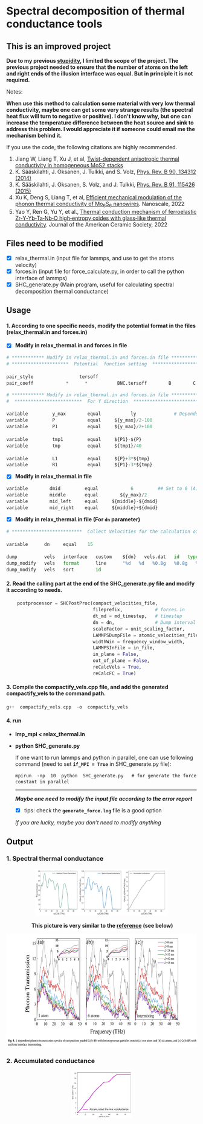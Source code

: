  #  Spectral decomposition of thermal conductance tools
 ## This is an improved project

**Due to my previous [stupidity](https://github.com/Tingliangstu/Spectral-decomposition-python-tools), I limited the scope of the project. The previous project needed to ensure that the number of atoms on the left and right ends of the illusion interface was equal. But in principle it is not required.**

Notes: 

 **When use this method to calculation some material with very low thermal conductivity, maybe one can get some very strange results (the spectral heat flux will turn to negative or positive). I don't know why, but one can increase the temperature difference between the heat source and sink to address this problem.  I would appreciate it if someone could email me the mechanism behind it.**   

If you use the code, the following citations are highly recommended.

1.   Jiang W, Liang T, Xu J, et al, [Twist-dependent anisotropic thermal conductivity in homogeneous MoS2 stacks](https://www.sciencedirect.com/science/article/pii/S0017931023008074?casa_token=zxYh-aJgIlAAAAAA:9XCAc89-GH-odfSSZCny0ttMRcosnk0RS8rgXZkdI4bvPronsqn8DHbuRN--r9ft5xbQoW8)
2.   K. Sääskilahti, J. Oksanen, J. Tulkki, and S. Volz, [Phys. Rev. B 90, 134312 (2014)](https://journals.aps.org/prb/abstract/10.1103/PhysRevB.90.134312) 
3.   K. Sääskilahti, J. Oksanen, S. Volz, and J. Tulkki, [Phys. Rev. B 91, 115426 (2015)](https://journals.aps.org/prb/abstract/10.1103/PhysRevB.92.245411) 
4.   Xu K, Deng S, Liang T, et al, [Efficient mechanical modulation of the phonon thermal conductivity of Mo<sub>6</sub>S<sub>6</sub> nanowires](https://pubs.rsc.org/en/Content/ArticleLanding/2022/NR/D1NR08505K). Nanoscale, 2022
5.   Yao Y, Ren G, Yu Y, et al., [ Thermal conduction mechanism of ferroelastic Zr‐Y‐Yb‐Ta‐Nb‐O high‐entropy oxides with glass‐like thermal conductivity](https://ceramics.onlinelibrary.wiley.com/doi/10.1111/jace.18374).  Journal of the American Ceramic Society, 2022                                                                                                                                                                                                                                                                                                                                                                                                                                    

## Files need to be modified

- [x] relax_thermal.in (input file for lammps, and use to get the atoms velocity)
- [x] forces.in (input file for force_calculate.py, in order to call the python interface of lammps)
- [x] SHC_generate.py (Main program, useful for calculating spectral decomposition thermal conductance)

## Usage

#### 1. According to one specific needs, modify the potential format in the files (relax_thermal.in and forces.in)

- [x] **Modify in relax_thermal.in and forces.in file** 

```python
# ************ Modify in relax_thermal.in and forces.in file ************
# *********************  Potential  function setting  *****************

pair_style                 tersoff
pair_coeff            *      *           BNC.tersoff        B        C       N
```

```python
# ************ Modify in relax_thermal.in and forces.in file ************
#  *************************  For Y direction  **************************************

variable         y_max        equal           ly              # Depends on the direction of heat transport
variable         P            equal     ${y_max}/2-100
variable         P1           equal     ${y_max}/2+100

variable         tmp1         equal     ${P1}-${P}
variable         tmp          equal     ${tmp1}/40

variable         L1           equal     ${P}+3*${tmp}
variable         R1           equal     ${P1}-3*${tmp}
```

- [x] **Modify in relax_thermal.in file** 

```python
variable        dmid         equal            6         ## Set to 6 (A) here, one can modify it
variable        middle       equal        ${y_max}/2 
variable        mid_left     equal     ${middle}-${dmid}
variable        mid_right    equal     ${middle}+${dmid}
```

- [x] **Modify in relax_thermal.in file (For `dn` parameter)**

```python
# **************************  Collect Velocities for the calculation of force constants *************************

variable      dn     equal    15            

dump          vels   interface   custom    ${dn}   vels.dat   id   type   vx   vy   vz
dump_modify   vels   format      line      "%d   %d   %0.8g   %0.8g   %0.8g"
dump_modify   vels   sort        id
```



#### 2. Read the calling part at the end of the SHC_generate.py file and modify it according to needs.

```python
    postprocessor = SHCPostProc(compact_velocities_file,
                                fileprefix,            # forces.in
                                dt_md = md_timestep,   # timestep
                                dn = dn,               # Dump interval
                                scaleFactor = unit_scaling_factor,
                                LAMMPSDumpFile = atomic_velocities_file, # velocity file
                                widthWin = frequency_window_width,
                                LAMMPSInFile = in_file,
                                in_plane = False,
                                out_of_plane = False,
                                reCalcVels = True,
                                reCalcFC = True)
```



#### 3. Compile the compactify_vels.cpp file, and add the generated compactify_vels to the command path.

```c++
g++  compactify_vels.cpp  -o  compactify_vels
```

#### 4. **run**

- **lmp_mpi < relax_thermal.in**

- **python SHC_generate.py**

  If one want to run lammps and python in parallel, one can use following command (need to set **`if_MPI = True`** in SHC_generate.py file):

  ```shell
  mpirun  -np  10  python  SHC_generate.py   # for generate the force constant in parallel
  ```

  ------

  ***Maybe one need to modify the input file according to the error report***

  - [x] tips: check the **`generate_force.log`** file is a good option

  *If you are lucky, maybe you don’t need to modify anything*
  
  

## Output

### 1. Spectral thermal conductance 
<div align=center><img width="700" height="250" src="https://github.com/Tingliangstu/New-Version-Spectral-decomposition-python-tools/blob/master/SHC_calculate/Fij.dat_SHC.png" style="zoom: 50%;"/>



​                                                        **This picture is very similar to the [reference](https://doi.org/10.1016/j.ijheatmasstransfer.2019.118608) (see below)**

<div align=center><img width="600" height="300" src=https://github.com/Tingliangstu/New-Version-Spectral-decomposition-python-tools/blob/master/Ref_paper/ref_fig.jpg>

### <p align="left">2. Accumulated conductance</p>
<div align=center><img width="320" height="250" src="https://github.com/Tingliangstu/New-Version-Spectral-decomposition-python-tools/blob/master/SHC_calculate/Fij.dat_accumulated_ITC.png" style="zoom:50%;"/>
